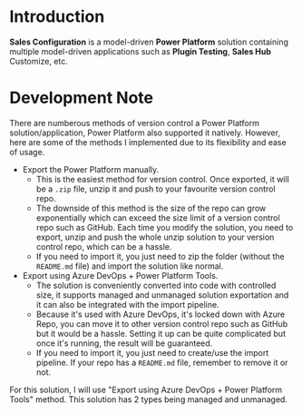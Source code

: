 # Introduction

**Sales Configuration** is a model-driven **Power Platform** solution containing multiple model-driven applications such as **Plugin Testing**, **Sales Hub** Customize, etc.

# Development Note

There are numberous methods of version control a Power Platform solution/application, Power Platform also supported it natively. However, here are some of the methods I implemented due to its flexibility and ease of usage.

- Export the Power Platform manually.
  - This is the easiest method for version control. Once exported, it will be a `.zip` file, unzip it and push to your favourite version control repo.
  - The downside of this method is the size of the repo can grow exponentially which can exceed the size limit of a version control repo such as GitHub. Each time you modify the solution, you need to export, unzip and push the whole unzip solution to your version control repo, which can be a hassle.
  - If you need to import it, you just need to zip the folder (without the `README.md` file) and import the solution like normal.
- Export using Azure DevOps + Power Platform Tools.
  - The solution is conveniently converted into code with controlled size, it supports managed and unmanaged solution exportation and it can also be integrated with the import pipeline.
  - Because it's used with Azure DevOps, it's locked down with Azure Repo, you can move it to other version control repo such as GitHub but it would be a hassle. Setting it up can be quite complicated but once it's running, the result will be guaranteed.
  - If you need to import it, you just need to create/use the import pipeline. If your repo has a `README.md` file, remember to remove it or not.

For this solution, I will use "Export using Azure DevOps + Power Platform Tools" method. This solution has 2 types being managed and unmanaged.
